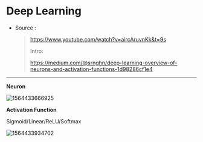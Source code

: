 # Deep Learning

* Source : 

  > https://www.youtube.com/watch?v=aircAruvnKk&t=9s
  >
  > Intro:
  >
  > https://medium.com/@srnghn/deep-learning-overview-of-neurons-and-activation-functions-1d98286cf1e4

---

**Neuron**

![1564433666925](C:\Users\lcqi\AppData\Roaming\Typora\typora-user-images\1564433666925.png)

**Activation Function**

Sigmoid/Linear/ReLU/Softmax

![1564433934702](C:\Users\lcqi\AppData\Roaming\Typora\typora-user-images\1564433934702.png)

